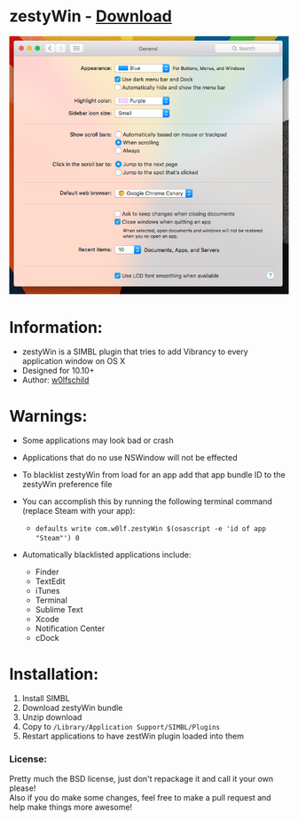 # zestyWin - [Download](https://github.com/w0lfschild/zestyWIn/raw/master/zestyWin.zip)

![preview](zestyWin.png) 

# Information:

- zestyWin is a SIMBL plugin that tries to add Vibrancy to every application window on OS X
- Designed for 10.10+
- Author: [w0lfschild](https://github.com/w0lfschild)


# Warnings:

- Some applications may look bad or crash
- Applications that do no use NSWindow will not be effected
- To blacklist zestyWin from load for an app add that app bundle ID to the zestyWin preference file
- You can accomplish this by running the following terminal command (replace Steam with your app):
    - `defaults write com.w0lf.zestyWin $(osascript -e 'id of app "Steam"') 0`

- Automatically blacklisted applications include:
    - Finder 
    - TextEdit
    - iTunes
    - Terminal
    - Sublime Text
    - Xcode
    - Notification Center
    - cDock

# Installation:

1. Install SIMBL
2. Download zestyWin bundle
3. Unzip download
4. Copy to ``/Library/Application Support/SIMBL/Plugins``
5. Restart applications to have zestWin plugin loaded into them
	
### License:
Pretty much the BSD license, just don't repackage it and call it your own please!    
Also if you do make some changes, feel free to make a pull request and help make things more awesome!
